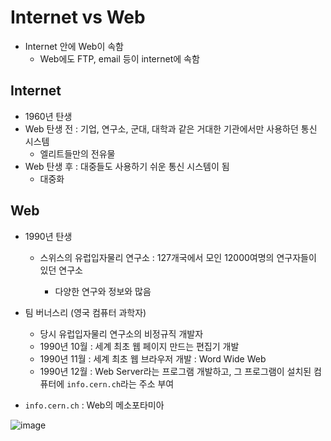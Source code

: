 # Internet vs Web

- Internet 안에 Web이 속함 
  - Web에도 FTP, email 등이 internet에 속함



## Internet

- 1960년 탄생
- Web 탄생 전 : 기업, 연구소, 군대, 대학과 같은 거대한 기관에서만 사용하던 통신 시스템
  - 엘리트들만의 전유물
- Web 탄생 후 : 대중들도 사용하기 쉬운 통신 시스템이 됨
  - 대중화



## Web

- 1990년 탄생

  - 스위스의 유럽입자물리 연구소 : 127개국에서 모인 12000여명의 연구자들이 있던 연구소

    - 다양한 연구와 정보와 많음

    

- 팀 버너스리 (영국 컴퓨터 과학자)

  - 당시 유럽입자물리 연구소의 비정규직 개발자
  - 1990년 10월 : 세계 최초 웹 페이지 만드는 편집기 개발
  - 1990년 11월 : 세계 최초 웹 브라우저 개발 : Word Wide Web
  - 1990년 12월 : Web Server라는 프로그램 개발하고, 그 프로그램이 설치된 컴퓨터에 `info.cern.ch`라는 주소 부여



- `info.cern.ch`  : Web의 메소포타미아

![image](https://user-images.githubusercontent.com/71396432/104276245-db65ea00-54e7-11eb-967d-1fc9e2881832.png)

